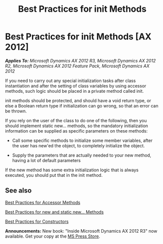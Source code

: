 ﻿---
title: Best Practices for init Methods
TOCTitle: init Methods
ms:assetid: 980ae675-b6c7-48d6-9270-534991ed23c7
ms:mtpsurl: https://msdn.microsoft.com/en-us/library/Aa844670(v=AX.60)
ms:contentKeyID: 35247860
ms.date: 05/18/2015
mtps_version: v=AX.60
---

# Best Practices for init Methods [AX 2012]


_**Applies To:** Microsoft Dynamics AX 2012 R3, Microsoft Dynamics AX 2012 R2, Microsoft Dynamics AX 2012 Feature Pack, Microsoft Dynamics AX 2012_

If you need to carry out any special initialization tasks after class instantiation and after the setting of class variables by using accessor methods, such logic should be placed in a private method called init.

init methods should be protected, and should have a void return type, or else a Boolean return type if initialization can go wrong, so that an error can be thrown.

If you rely on the user of the class to do one of the following, then you should implement static new... methods, so the mandatory initialization information can be supplied as specific parameters on these methods:

  - Call some specific methods to initialize some member variables, after the user has new'ed the object, to completely initialize the object.

  - Supply the parameters that are actually needed to your new method, having a lot of default parameters

If the new method has some extra initialization logic that is always executed, you should put that in the init method.

## See also

[Best Practices for Accessor Methods](best-practices-for-accessor-methods.md)

[Best Practices for new and static new... Methods](best-practices-for-new-and-static-new-methods.md)

[Best Practices for Constructors](best-practices-for-constructors.md)

  
**Announcements:** New book: "Inside Microsoft Dynamics AX 2012 R3" now available. Get your copy at the [MS Press Store](https://www.microsoftpressstore.com/store/inside-microsoft-dynamics-ax-2012-r3-9780735685109).

